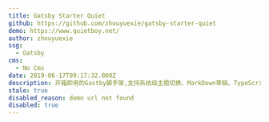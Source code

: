 ```yaml
---
title: Gatsby Starter Quiet
github: https://github.com/zhouyuexie/gatsby-starter-quiet
demo: https://www.quietboy.net/
author: zhouyuexie
ssg:
  - Gatsby
cms:
  - No Cms
date: 2019-06-17T09:17:32.000Z
description: 开箱即用的Gastby脚手架,支持系统级主题切换、MarkDown草稿、TypeScript、自定义主题...
stale: true
disabled_reason: demo url not found
disabled: true
---
```

